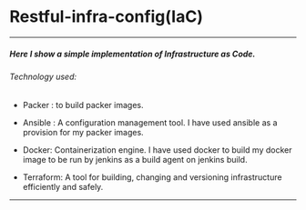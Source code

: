 # Restful-infra-config(IaC)
----------------------------------------------
##### Here I show a simple implementation of Infrastructure as Code.

###### Technology used:
* Packer : to build packer images.

* Ansible : A configuration management tool. I have used ansible as a provision for my packer images.

* Docker: Containerization engine. I have used docker to build my docker image to be run by jenkins as a build agent on jenkins build. 

* Terraform: A tool for building, changing  and versioning infrastructure efficiently and safely.
---------------------------